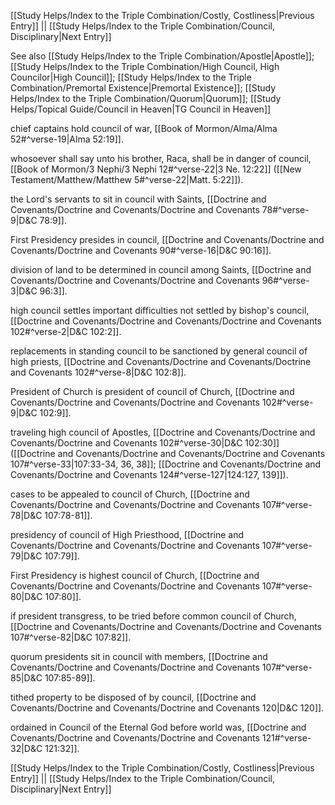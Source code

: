 [[Study Helps/Index to the Triple Combination/Costly, Costliness|Previous Entry]]  ||  [[Study Helps/Index to the Triple Combination/Council, Disciplinary|Next Entry]]

 See also [[Study Helps/Index to the Triple Combination/Apostle|Apostle]]; [[Study Helps/Index to the Triple Combination/High Council, High Councilor|High Council]]; [[Study Helps/Index to the Triple Combination/Premortal Existence|Premortal Existence]]; [[Study Helps/Index to the Triple Combination/Quorum|Quorum]]; [[Study Helps/Topical Guide/Council in Heaven|TG Council in Heaven]]

 chief captains hold council of war, [[Book of Mormon/Alma/Alma 52#^verse-19|Alma 52:19]].

 whosoever shall say unto his brother, Raca, shall be in danger of council, [[Book of Mormon/3 Nephi/3 Nephi 12#^verse-22|3 Ne. 12:22]] ([[New Testament/Matthew/Matthew 5#^verse-22|Matt. 5:22]]).

 the Lord's servants to sit in council with Saints, [[Doctrine and Covenants/Doctrine and Covenants/Doctrine and Covenants 78#^verse-9|D&C 78:9]].

 First Presidency presides in council, [[Doctrine and Covenants/Doctrine and Covenants/Doctrine and Covenants 90#^verse-16|D&C 90:16]].

 division of land to be determined in council among Saints, [[Doctrine and Covenants/Doctrine and Covenants/Doctrine and Covenants 96#^verse-3|D&C 96:3]].

 high council settles important difficulties not settled by bishop's council, [[Doctrine and Covenants/Doctrine and Covenants/Doctrine and Covenants 102#^verse-2|D&C 102:2]].

 replacements in standing council to be sanctioned by general council of high priests, [[Doctrine and Covenants/Doctrine and Covenants/Doctrine and Covenants 102#^verse-8|D&C 102:8]].

 President of Church is president of council of Church, [[Doctrine and Covenants/Doctrine and Covenants/Doctrine and Covenants 102#^verse-9|D&C 102:9]].

 traveling high council of Apostles, [[Doctrine and Covenants/Doctrine and Covenants/Doctrine and Covenants 102#^verse-30|D&C 102:30]] ([[Doctrine and Covenants/Doctrine and Covenants/Doctrine and Covenants 107#^verse-33|107:33-34, 36, 38]]; [[Doctrine and Covenants/Doctrine and Covenants/Doctrine and Covenants 124#^verse-127|124:127, 139]]).

 cases to be appealed to council of Church, [[Doctrine and Covenants/Doctrine and Covenants/Doctrine and Covenants 107#^verse-78|D&C 107:78-81]].

 presidency of council of High Priesthood, [[Doctrine and Covenants/Doctrine and Covenants/Doctrine and Covenants 107#^verse-79|D&C 107:79]].

 First Presidency is highest council of Church, [[Doctrine and Covenants/Doctrine and Covenants/Doctrine and Covenants 107#^verse-80|D&C 107:80]].

 if president transgress, to be tried before common council of Church, [[Doctrine and Covenants/Doctrine and Covenants/Doctrine and Covenants 107#^verse-82|D&C 107:82]].

 quorum presidents sit in council with members, [[Doctrine and Covenants/Doctrine and Covenants/Doctrine and Covenants 107#^verse-85|D&C 107:85-89]].

 tithed property to be disposed of by council, [[Doctrine and Covenants/Doctrine and Covenants/Doctrine and Covenants 120|D&C 120]].

 ordained in Council of the Eternal God before world was, [[Doctrine and Covenants/Doctrine and Covenants/Doctrine and Covenants 121#^verse-32|D&C 121:32]].

[[Study Helps/Index to the Triple Combination/Costly, Costliness|Previous Entry]]  ||  [[Study Helps/Index to the Triple Combination/Council, Disciplinary|Next Entry]]